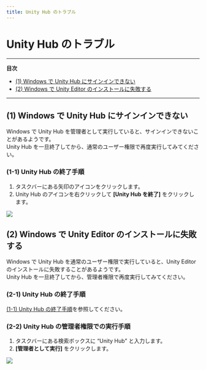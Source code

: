 ```yaml
---
title: Unity Hub のトラブル
---
```


# Unity Hub のトラブル

---
**目次**
- [(1) Windows で Unity Hub にサインインできない](#1)
- [(2) Windows で Unity Editor のインストールに失敗する](#2)
---

## (1) Windows で Unity Hub にサインインできない <a id="1"></a>

Windows で Unity Hub を管理者として実行していると、サインインできないことがあるようです。<br>
Unity Hub を一旦終了してから、通常のユーザー権限で再度実行してみてください。

### (1-1) Unity Hub の終了手順 <a id="1-1"></a>

<ol class="list-decimal">
  <li>タスクバーにある矢印のアイコンをクリックします。</li>
  <li>Unity Hub のアイコンを右クリックして <strong>[Unity Hub を終了]</strong> をクリックします。</li>
</ol>

![](/faq/images/unity/unity-hub/unity-hub-icon.png)

## (2) Windows で Unity Editor のインストールに失敗する <a id="2"></a>

Windows で Unity Hub を通常のユーザー権限で実行していると、Unity Editor のインストールに失敗することがあるようです。<br>
Unity Hub を一旦終了してから、管理者権限で再度実行してみてください。

### (2-1) Unity Hub の終了手順 <a id="2-1"></a>

[(1-1) Unity Hub の終了手順](#1-1)を参照してください。

### (2-2) Unity Hub の管理者権限での実行手順

<ol class="list-decimal">
  <li>タスクバーにある検索ボックスに <q>Unity Hub</q> と入力します。</li>
  <li><strong>[管理者として実行]</strong> をクリックします。</li>
</ol>

![](/faq/images/unity/unity-hub/run-as-administrator.png)
